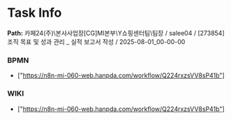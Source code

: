 # Task Info

**Path:** 카페24(주)\본사사업장\[CG]MI본부\Y쇼핑센터팀\팀장 / salee04 / [273854] 조직 목표 및 성과 관리 _ 실적 보고서 작성 / 2025-08-01_00-00-00

### BPMN
- ["https://n8n-mi-060-web.hanpda.com/workflow/Q224rxzsVV8sP41b"]

### WIKI
- ["https://n8n-mi-060-web.hanpda.com/workflow/Q224rxzsVV8sP41b"]

